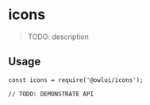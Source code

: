 # icons

> TODO: description

## Usage

```
const icons = require('@owlui/icons');

// TODO: DEMONSTRATE API
```
